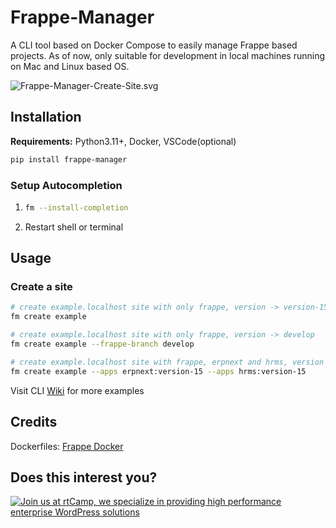 # Frappe-Manager

A CLI tool based on Docker Compose to easily manage Frappe based projects. As of now, only suitable for development in local machines running on Mac and Linux based OS.


![Frappe-Manager-Create-Site.svg](https://github.com/rtCamp/Frappe-Manager/assets/26240780/784418f5-7438-4f21-ab84-d2ce44b7d8c2)


## Installation
**Requirements:** Python3.11+, Docker, VSCode(optional)

```bash
pip install frappe-manager
```

### Setup Autocompletion    
1. ```bash
   fm --install-completion
   ```
2. Restart shell or terminal


## Usage
### Create a site

```bash
# create example.localhost site with only frappe, version -> version-15
fm create example

# create example.localhost site with only frappe, version -> develop
fm create example --frappe-branch develop

# create example.localhost site with frappe, erpnext and hrms, version -> version-15
fm create example --apps erpnext:version-15 --apps hrms:version-15    
```

Visit CLI [Wiki](https://github.com/rtCamp/Frappe-Manager/wiki) for more examples

## Credits
Dockerfiles: [Frappe Docker](https://github.com/frappe/frappe_docker)

## Does this interest you?

<a href="https://rtcamp.com/"><img src="https://rtcamp.com/wp-content/uploads/sites/2/2019/04/github-banner@2x.png" alt="Join us at rtCamp, we specialize in providing high performance enterprise WordPress solutions"></a>
